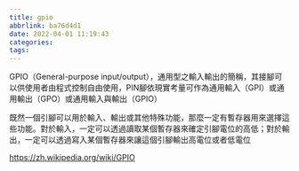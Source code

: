 ```yaml
---
title: gpio
abbrlink: ba76d4d1
date: 2022-04-01 11:19:43
categories:
tags:
---
```

GPIO（General-purpose input/output），通用型之輸入輸出的簡稱，其接腳可以供使用者由程式控制自由使用，PIN腳依現實考量可作為通用輸入（GPI）或通用輸出（GPO）或通用輸入與輸出（GPIO）

既然一個引腳可以用於輸入、輸出或其他特殊功能，那麼一定有暫存器用來選擇這些功能。對於輸入，一定可以透過讀取某個暫存器來確定引腳電位的高低；對於輸出，一定可以透過寫入某個暫存器來讓這個引腳輸出高電位或者低電位

https://zh.wikipedia.org/wiki/GPIO